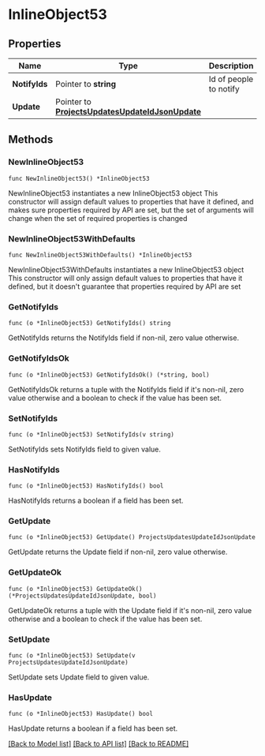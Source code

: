 # InlineObject53

## Properties

Name | Type | Description | Notes
------------ | ------------- | ------------- | -------------
**NotifyIds** | Pointer to **string** | Id of people to notify | [optional] 
**Update** | Pointer to [**ProjectsUpdatesUpdateIdJsonUpdate**](_projects_updates__updateId__json_update.md) |  | [optional] 

## Methods

### NewInlineObject53

`func NewInlineObject53() *InlineObject53`

NewInlineObject53 instantiates a new InlineObject53 object
This constructor will assign default values to properties that have it defined,
and makes sure properties required by API are set, but the set of arguments
will change when the set of required properties is changed

### NewInlineObject53WithDefaults

`func NewInlineObject53WithDefaults() *InlineObject53`

NewInlineObject53WithDefaults instantiates a new InlineObject53 object
This constructor will only assign default values to properties that have it defined,
but it doesn't guarantee that properties required by API are set

### GetNotifyIds

`func (o *InlineObject53) GetNotifyIds() string`

GetNotifyIds returns the NotifyIds field if non-nil, zero value otherwise.

### GetNotifyIdsOk

`func (o *InlineObject53) GetNotifyIdsOk() (*string, bool)`

GetNotifyIdsOk returns a tuple with the NotifyIds field if it's non-nil, zero value otherwise
and a boolean to check if the value has been set.

### SetNotifyIds

`func (o *InlineObject53) SetNotifyIds(v string)`

SetNotifyIds sets NotifyIds field to given value.

### HasNotifyIds

`func (o *InlineObject53) HasNotifyIds() bool`

HasNotifyIds returns a boolean if a field has been set.

### GetUpdate

`func (o *InlineObject53) GetUpdate() ProjectsUpdatesUpdateIdJsonUpdate`

GetUpdate returns the Update field if non-nil, zero value otherwise.

### GetUpdateOk

`func (o *InlineObject53) GetUpdateOk() (*ProjectsUpdatesUpdateIdJsonUpdate, bool)`

GetUpdateOk returns a tuple with the Update field if it's non-nil, zero value otherwise
and a boolean to check if the value has been set.

### SetUpdate

`func (o *InlineObject53) SetUpdate(v ProjectsUpdatesUpdateIdJsonUpdate)`

SetUpdate sets Update field to given value.

### HasUpdate

`func (o *InlineObject53) HasUpdate() bool`

HasUpdate returns a boolean if a field has been set.


[[Back to Model list]](../README.md#documentation-for-models) [[Back to API list]](../README.md#documentation-for-api-endpoints) [[Back to README]](../README.md)


